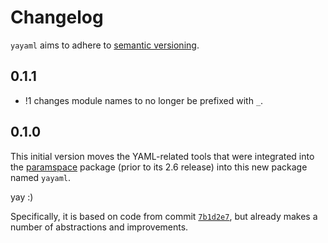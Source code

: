 # Changelog

`yayaml` aims to adhere to [semantic versioning](https://semver.org/).

## 0.1.1
- !1 changes module names to no longer be prefixed with `_`.

## 0.1.0

This initial version moves the YAML-related tools that were integrated into the [paramspace](https://gitlab.com/blsqr/paramspace) package (prior to its 2.6 release) into this new package named `yayaml`.

yay :)

Specifically, it is based on code from commit [`7b1d2e7`](https://gitlab.com/blsqr/paramspace/-/commit/7b1d2e7e44fe38dadb0e6af901d72299b1ed6dd0), but already makes a number of abstractions and improvements.
